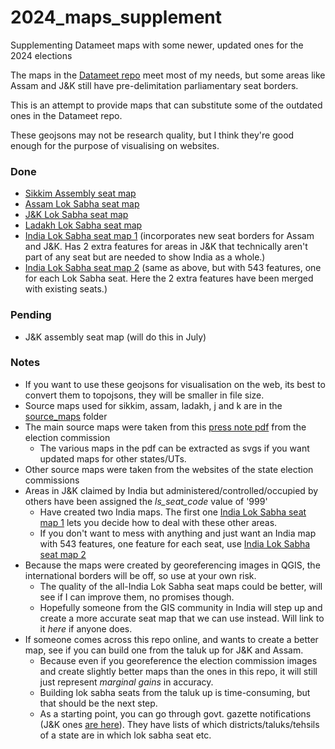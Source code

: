 # 2024_maps_supplement
Supplementing Datameet maps with some newer, updated ones for the 2024 elections

The maps in the [Datameet repo](https://github.com/datameet/maps) meet most of my needs, but some areas like Assam and J&K still have pre-delimitation parliamentary seat borders.

This is an attempt to provide maps that can substitute some of the outdated ones in the Datameet repo.

These geojsons may not be research quality, but I think they're good enough for the purpose of visualising on websites.

### Done
* [Sikkim Assembly seat map](sikkim_assembly_updated.geojson)
* [Assam Lok Sabha seat map](assam_ls_new_borders.geojson)
* [J&K Lok Sabha seat map](j_and_k_ls_new_borders.geojson)
* [Ladakh Lok Sabha seat map](ladakh_ls_new_borders.geojson)
* [India Lok Sabha seat map 1](india_ls_seats_545.geojson) (incorporates new seat borders for Assam and J&K. Has 2 extra features for areas in J&K that technically aren't part of any seat but are needed to show India as a whole.)
* [India Lok Sabha seat map 2](india_ls_seats_543.geojson) (same as above, but with 543 features, one for each Lok Sabha seat. Here the 2 extra features have been merged with existing seats.)

### Pending
* J&K assembly seat map (will do this in July)

### Notes
* If you want to use these geojsons for visualisation on the web, its best to convert them to topojsons, they will be smaller in file size.
* Source maps used for sikkim, assam, ladakh, j and k are in the [source_maps](source_maps) folder
* The main source maps were taken from this [press note pdf](https://elections24.eci.gov.in/docs/press-note-no-23.pdf) from the election commission
	* The various maps in the pdf can be extracted as svgs if you want updated maps for other states/UTs.
* Other source maps were taken from the websites of the state election commissions
* Areas in J&K claimed by India but administered/controlled/occupied by others have been assigned the *ls_seat_code* value of '999'
	* Have created two India maps. The first one [India Lok Sabha seat map 1](india_ls_seats_545.geojson) lets you decide how to deal with these other areas.
	* If you don't want to mess with anything and just want an India map with 543 features, one feature for each seat, use [India Lok Sabha seat map 2](india_ls_seats_543.geojson)
* Because the maps were created by georeferencing images in QGIS, the international borders will be off, so use at your own risk.
	* The quality of the all-India Lok Sabha seat maps could be better, will see if I can improve them, no promises though.
	* Hopefully someone from the GIS community in India will step up and create a more accurate seat map that we can use instead. Will link to it *here* if anyone does.
* If someone comes across this repo online, and wants to create a better map, see if you can build one from the taluk up for J&K and Assam.
	* Because even if you georeference the election commission images and create slightly better maps than the ones in this repo, it will still just represent *marginal gains* in accuracy.
	* Building lok sabha seats from the taluk up is time-consuming, but that should be the next step.
	* As a starting point, you can go through govt. gazette notifications (J&K ones [are here](https://ceojk.nic.in/DELIMI_FINAL.htm)). They have lists of which districts/taluks/tehsils of a state are in which lok sabha seat etc.




